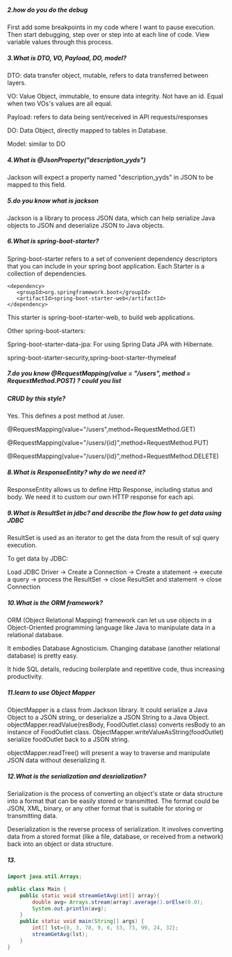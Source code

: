 ##### 2.how do you do the debug

First add some breakpoints in my code where I want to pause execution. Then start debugging, step over or step into at each line of code. View variable values through this process.

##### 3.What is DTO, VO, Payload, DO, model?

DTO: data transfer object, mutable, refers to data transferred between layers.

VO: Value Object, immutable, to ensure data integrity. Not have an id. Equal when two VOs's values are all equal.

Payload: refers to data being sent/received in API requests/responses

DO: Data Object, directly mapped to tables in Database.

Model: similar to DO

##### 4.What is @JsonProperty("description_yyds") 

Jackson will expect a property named "description_yyds" in JSON to be mapped to this field.

##### 5.do you know what is jackson

Jackson is a library to process JSON data, which can help serialize Java objects to JSON and deserialize JSON to Java objects.

##### 6.What is spring-boot-starter?

Spring-boot-starter refers to a set of convenient dependency descriptors that you can include in your spring boot application. Each Starter is a collection of dependencies.

```
<dependency>
   <groupId>org.springframework.boot</groupId>
   <artifactId>spring-boot-starter-web</artifactId>
</dependency>
```

This starter is spring-boot-starter-web, to build web applications.

Other spring-boot-starters:

Spring-boot-starter-data-jpa: For using Spring Data JPA with Hibernate.

spring-boot-starter-security,spring-boot-starter-thymeleaf

##### 7.do you know  @RequestMapping(value = "/users", method = RequestMethod.POST)  ? could you list 

##### CRUD by this style?

Yes. This defines a post method at /user.

@RequestMapping(value="/users",method=RequestMethod.GET)

@RequestMapping(value="/users/{id}",method=RequestMethod.PUT)

@RequestMapping(value="/users/{id}",method=RequestMethod.DELETE)

##### 8.What is ResponseEntity? why do we need it?

ResponseEntity allows us to define Http Response, including status and body. We need it to custom our own HTTP response for each api.

##### 9.What is ResultSet in jdbc? and describe the flow how to get data using JDBC

ResultSet is used as an iterator to get the data from the result of sql query execution.

To get data by JDBC:

Load JDBC Driver -> Create a Connection -> Create a statement -> execute a query -> process the  ResultSet -> close ResultSet and statement -> close Connection

##### 10.What is the ORM framework?

ORM (Object Relational Mapping) framework can let us use objects in a Object-Oriented programming language like Java to manipulate data in a relational database.

It embodies Database Agnosticism. Changing database (another relational database) is pretty easy.

It hide SQL details, reducing boilerplate and repetitive code, thus increasing productivity.

##### 11.learn to use Object Mapper

ObjectMapper is a class from Jackson library. It could serialize a Java Object to a JSON string, or deserialize a JSON String to a Java Object. objectMapper.readValue(resBody, FoodOutlet.class) converts resBody to an instance of FoodOutlet class. ObjectMapper.writeValueAsString(foodOutlet) serialize foodOutlet back to a JSON string.

objectMapper.readTree() will present a way to traverse and manipulate JSON data without deserializing it.

##### 12.What is the serialization and desrialization?

Serialization is the process of converting an object's state or data structure into a format that can be easily stored or transmitted. The format could be JSON, XML, binary, or any other format that is suitable for storing or transmitting data.

Deserialization is the reverse process of serialization. It involves converting data from a stored format (like a file, database, or received from a network) back into an object or data structure.

##### 13.

```Java
import java.util.Arrays;

public class Main {
    public static void streamGetAvg(int[] array){
        double avg= Arrays.stream(array).average().orElse(0.0);
        System.out.println(avg);
    }
    public static void main(String[] args) {
        int[] lst={0, 3, 78, 9, 6, 53, 73, 99, 24, 32};
        streamGetAvg(lst);
    }
}
```

